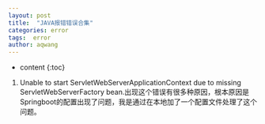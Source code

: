 ```yaml
---
layout: post
title:  "JAVA报错错误合集"
categories: error
tags:  error
author: aqwang
---
```


* content
{:toc}


1. Unable to start ServletWebServerApplicationContext due to missing ServletWebServerFactory bean.出现这个错误有很多种原因，根本原因是Springboot的配置出现了问题，我是通过在本地加了一个配置文件处理了这个问题。